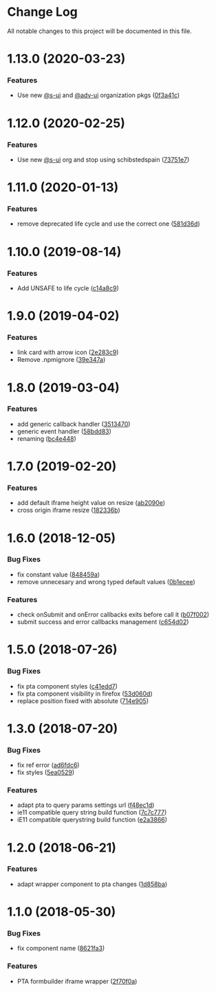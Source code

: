 # Change Log

All notable changes to this project will be documented in this file.

# 1.13.0 (2020-03-23)


### Features

* Use new [@s-ui](https://github.com/s-ui) and [@adv-ui](https://github.com/adv-ui) organization pkgs ([0f3a41c](https://github.com/SUI-Components/schibsted-spain-components/commit/0f3a41cfa36d65175c56094feb70b93ef5ceccb0))



# 1.12.0 (2020-02-25)


### Features

* Use new [@s-ui](https://github.com/s-ui) org and stop using schibstedspain ([73751e7](https://github.com/SUI-Components/schibsted-spain-components/commit/73751e78d72a1ccd3f810d1b0004fb562a4aabab))



# 1.11.0 (2020-01-13)


### Features

* remove deprecated life cycle and use the correct one ([581d36d](https://github.com/SUI-Components/schibsted-spain-components/commit/581d36d86ac55aeb80711e7f1d8cdf6738e7fd67))



# 1.10.0 (2019-08-14)


### Features

* Add UNSAFE to life cycle ([c14a8c9](https://github.com/SUI-Components/schibsted-spain-components/commit/c14a8c900fc30693166775b26a06f696650019aa))



# 1.9.0 (2019-04-02)


### Features

* link card with arrow icon ([2e283c9](https://github.com/SUI-Components/schibsted-spain-components/commit/2e283c9a6c25c92228d5f9b73273ad0544f32584))
* Remove .npmignore ([39e347a](https://github.com/SUI-Components/schibsted-spain-components/commit/39e347a481317bc8bd88b8b61f42d484f841062b))



# 1.8.0 (2019-03-04)


### Features

* add generic callback handler ([3513470](https://github.com/SUI-Components/schibsted-spain-components/commit/3513470c1dbaca99df595ca7ca68cabbed724464))
* generic event handler ([58bdd83](https://github.com/SUI-Components/schibsted-spain-components/commit/58bdd83fa01f43dba610b5ccc867eab80c9d849b))
* renaming ([bc4e448](https://github.com/SUI-Components/schibsted-spain-components/commit/bc4e448b0643618cb13dd23cb788651079189451))



# 1.7.0 (2019-02-20)


### Features

* add default iframe height value on resize ([ab2090e](https://github.com/SUI-Components/schibsted-spain-components/commit/ab2090eb45459acb19b63a477d1886cd6b8001c4))
* cross origin iframe resize ([182336b](https://github.com/SUI-Components/schibsted-spain-components/commit/182336b3d8c68a6c7b812f28692e81be5b6d4505))



# 1.6.0 (2018-12-05)


### Bug Fixes

* fix constant value ([848459a](https://github.com/SUI-Components/schibsted-spain-components/commit/848459ac9dcf7f5ef446d8959b225dc2436d59c2))
* remove unnecesary and wrong typed default values ([0b1ecee](https://github.com/SUI-Components/schibsted-spain-components/commit/0b1ecee13f0b6804f8850fc0b64940049380303b))


### Features

* check onSubmit and onError callbacks exits before call it ([b07f002](https://github.com/SUI-Components/schibsted-spain-components/commit/b07f00241d83eb3201e8446b3116bd5dcf56303a))
* submit success and error callbacks management ([c654d02](https://github.com/SUI-Components/schibsted-spain-components/commit/c654d02823ce7356eeb277de690948cf8e6188c3))



# 1.5.0 (2018-07-26)


### Bug Fixes

* fix pta component styles ([c41edd7](https://github.com/SUI-Components/schibsted-spain-components/commit/c41edd7c12ee25f635d60fa7917faf0ac9ace40f))
* fix pta component visibility in firefox ([53d060d](https://github.com/SUI-Components/schibsted-spain-components/commit/53d060d5a8b8bc24e0308ca547973d7cd4a788a4))
* replace position fixed with absolute ([714e905](https://github.com/SUI-Components/schibsted-spain-components/commit/714e905ad10df44be60725d842b18fc050cf7de9))



# 1.3.0 (2018-07-20)


### Bug Fixes

* fix ref error ([ad6fdc6](https://github.com/SUI-Components/schibsted-spain-components/commit/ad6fdc61f2bd053a273465590af8b7af80f71dc1))
* fix styles ([5ea0529](https://github.com/SUI-Components/schibsted-spain-components/commit/5ea052910cbe48b85c3485c49ed3d7e51a0b7dd7))


### Features

* adapt pta to query params settings url ([f48ec1d](https://github.com/SUI-Components/schibsted-spain-components/commit/f48ec1d06244784c647213a3d1c98b445cf13416))
* ie11 compatible query string build function ([7c7c777](https://github.com/SUI-Components/schibsted-spain-components/commit/7c7c777311e6712b56b982d65dbe870098e1ddba))
* iE11 compatible querystring build function ([e2a3866](https://github.com/SUI-Components/schibsted-spain-components/commit/e2a3866bf1311e644b2c7ceab8144b86c0545d8c))



# 1.2.0 (2018-06-21)


### Features

* adapt wrapper component to pta changes ([1d858ba](https://github.com/SUI-Components/schibsted-spain-components/commit/1d858ba96f0b88d277654ef3d918d3bcc3f835e2))



# 1.1.0 (2018-05-30)


### Bug Fixes

* fix component name ([8621fa3](https://github.com/SUI-Components/schibsted-spain-components/commit/8621fa3b3639727590663df881a0a65af6f0f67a))


### Features

* PTA formbuilder iframe wrapper ([2f70f0a](https://github.com/SUI-Components/schibsted-spain-components/commit/2f70f0abd78a74ebc60fd4249bd7c94abf61a7f8))



